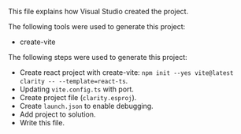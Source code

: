 This file explains how Visual Studio created the project.

The following tools were used to generate this project:
- create-vite

The following steps were used to generate this project:
- Create react project with create-vite: `npm init --yes vite@latest clarity -- --template=react-ts`.
- Updating `vite.config.ts` with port.
- Create project file (`clarity.esproj`).
- Create `launch.json` to enable debugging.
- Add project to solution.
- Write this file.
